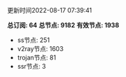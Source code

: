 更新时间2022-08-17 07:39:41

**总订阅: 64**
**总节点: 9182**
**有效节点: 1938**
- ss节点: 251
- v2ray节点: 1603
- trojan节点: 81
- ssr节点: 3
